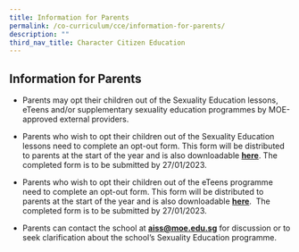 ```yaml
---
title: Information for Parents
permalink: /co-curriculum/cce/information-for-parents/
description: ""
third_nav_title: Character Citizen Education
---
```

## Information for Parents
*   Parents may opt their children out of the Sexuality Education lessons, eTeens and/or supplementary sexuality education programmes by MOE-approved external providers.   
      
    
*   Parents who wish to opt their children out of the Sexuality Education lessons need to complete an opt-out form. This form will be distributed to parents at the start of the year and is also downloadable [**here**](https://ahmadibrahimsec.moe.edu.sg/qql/slot/u529/Co-curriculum/CCE/Forms/2023%20Sexuality%20Education%20Lessons%20Opt%20Out%20Form.pdf). The completed form is to be submitted by 27/01/2023.   
      
    

*   Parents who wish to opt their children out of the eTeens programme need to complete an opt-out form. This form will be distributed to parents at the start of the year and is also downloadable [**here**](https://ahmadibrahimsec.moe.edu.sg/qql/slot/u529/Co-curriculum/CCE/Forms/2023%20eTeens%20Details%20and%20Opt-Out%20Form_13%20Jan_Final.pdf).  The completed form is to be submitted by 27/01/2023.  
      
    
*   Parents can contact the school at **[aiss@moe.edu.sg](mailto:aiss@moe.edu.sg)** for discussion or to seek clarification about the school’s Sexuality Education programme.